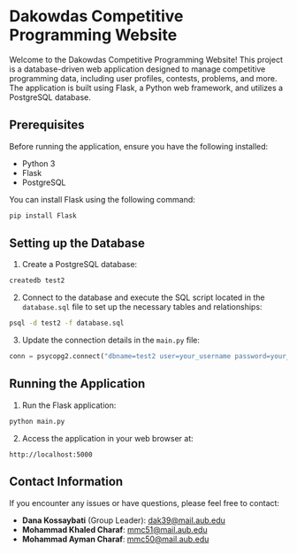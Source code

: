 # Dakowdas Competitive Programming Website

Welcome to the Dakowdas Competitive Programming Website! This project is a database-driven web application designed to manage competitive programming data, including user profiles, contests, problems, and more. The application is built using Flask, a Python web framework, and utilizes a PostgreSQL database.

## Prerequisites

Before running the application, ensure you have the following installed:

- Python 3
- Flask
- PostgreSQL

You can install Flask using the following command:

```bash
pip install Flask
```

## Setting up the Database

1. Create a PostgreSQL database:

```bash
createdb test2
```

2. Connect to the database and execute the SQL script located in the `database.sql` file to set up the necessary tables and relationships:

```bash
psql -d test2 -f database.sql
```

3. Update the connection details in the `main.py` file:

```python
conn = psycopg2.connect("dbname=test2 user=your_username password=your_password")
```

## Running the Application

1. Run the Flask application:

```bash
python main.py
```

2. Access the application in your web browser at:

```
http://localhost:5000
```

## Contact Information

If you encounter any issues or have questions, please feel free to contact:

- **Dana Kossaybati** (Group Leader): [dak39@mail.aub.edu](mailto:dak39@mail.aub.edu)
- **Mohammad Khaled Charaf**: [mmc51@mail.aub.edu](mailto:mmc51@mail.aub.edu)
- **Mohammad Ayman Charaf**: [mmc50@mail.aub.edu](mailto:mmc50@mail.aub.edu)
